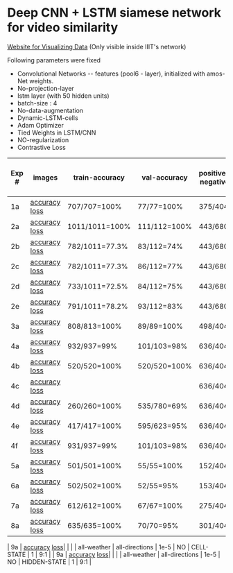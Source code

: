 # Deep CNN + LSTM siamese network for video similarity

[Website for  Visualizing Data](http://10.2.132.196/gta/gta_data.php) (Only visible inside IIIT's network)

Following parameters were fixed
+ Convolutional Networks -- features (pool6 - layer), initialized with amos-Net weights.
+ No-projection-layer
+ lstm layer (with 50 hidden units)
+ batch-size : 4
+ No-data-augmentation
+ Dynamic-LSTM-cells
+ Adam Optimizer
+ Tied Weights in LSTM/CNN
+ NO-regularization
+ Contrastive Loss

| Exp #  |  images | train-accuracy | val-accuracy | positive-negative | weather-type in pair of videos | trajectory-type | learning-rate | convNet training | features from LSTM | Num LSTM Layers| train-val ratio |
|--------| ------- | -------------- | ------------ | -------------------- | ---------------- | ------------ | ------------- | --------- | ---------------- | ----------- | ----- |
| 1a | [accuracy](images/exp1/accuracy_1a.pdf)   [loss](images/exp1/loss_1a.pdf)| 707/707=100% | 77/77=100% | 375/404 | same-weather | same-direction | 1e-5 | NO | CELL-STATE | 1 | 9:1 |
| 2a | [accuracy](images/exp2/accuracy_2a.pdf)   [loss](images/exp2/loss_2a.pdf)| 1011/1011=100% | 111/112=100% | 443/680 | all-weather | same-direction | 1e-5 | NO | CELL-STATE |  1 | 9:1 |
| 2b | [accuracy](images/exp2/accuracy_2b.pdf)   [loss](images/exp2/loss_2b.pdf)| 782/1011=77.3% | 83/112=74% | 443/680 | all-weather | same-direction | 1e-5 | NO |  OUTPUT(LAST Frame) | 1 | 9:1 |
| 2c | [accuracy](images/exp2/accuracy_2c.pdf)   [loss](images/exp2/loss_2c.pdf)| 782/1011=77.3% | 86/112=77% | 443/680 | all-weather | same-direction | 1e-4 | NO |  OUTPUT(LAST Frame) | 1 | 9:1 |
| 2d | [accuracy](images/exp2/accuracy_2d.pdf)   [loss](images/exp2/loss_2d.pdf)| 733/1011=72.5% | 84/112=75% | 443/680 | all-weather | same-direction | 1e-5 | YES |  OUTPUT(LAST Frame) | 1 | 9:1 |
| 2e | [accuracy](images/exp2/accuracy_2e.pdf)   [loss](images/exp2/loss_2e.pdf)| 791/1011=78.2% | 93/112=83% | 443/680 | all-weather | same-direction | 1e-5 | YES |  OUTPUT(LAST Frame) | 3 | 9:1 |
| 3a | [accuracy](images/exp3/accuracy_3a.pdf)   [loss](images/exp3/loss_3a.pdf)| 808/813=100% | 89/89=100% | 498/404 | same-weather | same/overlap-directions | 1e-5 | NO | CELL-STATE | 1 | 9:1 |
| 4a | [accuracy](images/exp4/accuracy_4a.pdf)   [loss](images/exp4/loss_4a.pdf)| 932/937=99% | 101/103=98% | 636/404 | all-weather | same/overlap-directions | 1e-5 | NO | CELL-STATE | 1 | 9:1 |
| 4b | [accuracy](images/exp4/accuracy_4b.pdf)   [loss](images/exp4/loss_4b.pdf)| 520/520=100% | 520/520=100% | 636/404 | all-weather | same/overlap-directions | 1e-5 | NO | CELL-STATE | 1 | 1:1 |
| 4c | [accuracy](images/exp4/accuracy_4c.pdf)   [loss](images/exp4/loss_4c.pdf)| | | 636/404 | all-weather | same/overlap-directions | 1e-5 | NO | CELL-STATE | 1 | 1:9 |
| 4d | [accuracy](images/exp4/accuracy_4d.pdf)   [loss](images/exp4/loss_4d.pdf)| 260/260=100% | 535/780=69% | 636/404 | all-weather | same/overlap-directions | 1e-5 | NO | CELL-STATE | 1 | 1:3 |
| 4e | [accuracy](images/exp4/accuracy_4e.pdf)   [loss](images/exp4/loss_4e.pdf)| 417/417=100% | 595/623=95%| 636/404 | all-weather | same/overlap-directions | 1e-5 | NO | CELL-STATE | 1 | 3:2 |
| 4f | [accuracy](images/exp4/accuracy_4f.pdf)   [loss](images/exp4/loss_4f.pdf)| 931/937=99% | 101/103=98% | 636/404 | all-weather | same/overlap-directions | 1e-5 | NO | HIDDEN-STATE | 1 | 9:1 |
| 5a | [accuracy](images/exp5/accuracy_5a.pdf)   [loss](images/exp5/loss_5a.pdf)| 501/501=100% | 55/55=100% | 152/404 | same-weather | inverse-direction | 1e-5 | NO | CELL-STATE | 1 | 9:1 |
| 6a | [accuracy](images/exp6/accuracy_6a.pdf)   [loss](images/exp6/loss_6a.pdf)| 502/502=100% | 52/55=95% | 153/404 | all-weather | inverse-direction | 1e-5 | NO | CELL-STATE | 1 | 9:1 |
| 7a | [accuracy](images/exp7/accuracy_7a.pdf)   [loss](images/exp7/loss_7a.pdf)| 612/612=100% | 67/67=100% | 275/404 | same-weather | inverse/overlap-direction | 1e-5 | NO | CELL-STATE | 1 | 9:1 |
| 8a | [accuracy](images/exp8/accuracy_8a.pdf)   [loss](images/exp8/loss_8a.pdf)| 635/635=100% | 70/70=95% | 301/404 | all-weather | inverse/overlap-direction | 1e-5 | NO | CELL-STATE | 1 | 9:1 |

| 9a | [accuracy](images/exp9/accuracy_9a.pdf)   [loss](images/exp9/loss_9a.pdf)|  |  |  | all-weather | all-directions | 1e-5 | NO | CELL-STATE | 1 | 9:1 |
| 9a | [accuracy](images/exp9/accuracy_9a.pdf)   [loss](images/exp9/loss_9a.pdf)|  |  |  | all-weather | all-directions | 1e-5 | NO | HIDDEN-STATE | 1 | 9:1 |




<!---
| Exp #  | Conv Layer | Embedding / Projection Layer | Embedding / Projection Dim | Num LSTM-layer | LSTM-hidden-dims | l2-reg | batch-size | num-epochs | loss | images | train-accuracy | val-accuracy | train-val-test split| dataset-type | Data-Augmentations | Runtime| learning-rate | tied-weights | convNet training |
|-----------| -----------|-----------------|---------------|------------|------------------|--------|-------| ---------- | ---- | ------ | -------------- | ------------ | -------------------| ----------------- |---------------| ------- | ---------- | ------ |
| 1a | conv6 | NO | NA | 1 | 10 | 0.0 | 8 | 10 | AAAI,16 | [accuracy](images/exp1/accuracy_10.pdf)   [loss](images/exp1/loss_10.pdf)| 696/1323=53% | 82/147=55% | 1323-147-0 | Full | NO | 1.7 hrs | 1e-3 | NO | YES |
| 1b | conv6 | NO | NA | 1 | 20 | 0.0 | 8 | 10 | AAAI,16 | [accuracy](images/exp1/accuracy_20.pdf)   [loss](images/exp1/loss_20.pdf) | 724/1323 | 83/147 | 1323-147-0 | Full | NO | 1.7 hrs | 1e-3| NO | YES |
| 1c | conv6 | NO | NA | 1 | 30 | 0.0 | 8 | 10 | AAAI,16 | [accuracy](images/exp1/accuracy_30.pdf)   [loss](images/exp1/loss_30.pdf) | 712/1323=53.8 | 80/147=54.5% | 1323-147-0 | Full | NO | 1.7 hrs | 1e-3| NO | YES |
| 1d | conv6 | NO | NA | 1 | 40 | 0.0 | 8 | 10 | AAAI,16 | [accuracy](images/exp1/accuracy_40.pdf)   [loss](images/exp1/loss_40.pdf) | 704/1323=31% | 76/147=51.7% | 1323-147-0 | Full | NO| 1.7 hrs | 1e-3 | NO | YES |
| 1e | conv6 | NO | NA | 1 | 50 | 0.0 | 8 | 10 | AAAI,16 | [accuracy](images/exp1/accuracy_50.pdf)   [loss](images/exp1/loss_50.pdf) | 704/1323=31% | 76/147=52% | 1323-147-0 | Full | NO | 1.7 hrs | 1e-3| NO | YES |
| 2a | conv6 | YES | 1000 | 3 | 10 | 0.0 | 8 | 6  | contrastive | [accuracy](images/exp2/accuracy_10.pdf)   [loss](images/exp2/loss_10.pdf) | - | - | 1041-116-0 | Simplified | BASIC | 4.5 hrs| 1e-2| NO | NO |
| 2b | conv6 | YES | 1000 | 3 | 50 | 0.0 | 8 | 17 | contrastive | [accuracy](images/exp2/accuracy_50.pdf)  [loss](images/exp2/loss_50.pdf) | - | - | 1041-116-0 | Simplified | INTERMEDIATE | 16hrs | 1e-2 with decay at 100 steps to 0.95x | NO |
| 4a | conv6 | YES | 1000 | 3 | 50 | 0.0 | 8 | 25 | contrastive | [accuracy](images/exp4/accuracy_4a.pdf)  [loss](images/exp4/loss_4a.pdf) | - | - | 1042-115-0 | Simplified (Ratio Maintained) | INTERMEDIATE(different) | 15hrs | 1e-2 with decay at 200 steps to 0.95x | YES | NO | 
| 4b | conv6 | NO | NA | 3 | 50 | 0.0 | 8 | 25 | contrastive |  [accuracy](images/exp4/accuracy_4b.pdf)  [loss](images/exp4/loss_4b.pdf) | - | - | 1042-115-0| Simplified (Ratio Maintained) | INTERMEDIATE(different) | - | 1e-2 with decay at 200 steps to 0.95x | YES | NO |
| 4c | conv6 | NO | NA | 1 | 50 | 0.0 | 8 | 8 | contrastive | [accuracy](images/exp4/accuracy_4c.pdf)  [loss](images/exp4/loss_4c.pdf) | - | - | 1042-115-0 | Simplified (Ratio Maintained) | INTERMEDIATE(different) | - | 1e-2 with decay at 200 steps to 0.95x | YES | NO |
| 4e | conv6 | NO| NA | 3 | 100 | 0.0 | 8 | 9 | contrastive |  [accuracy](images/exp4/accuracy_4e.pdf)  [loss](images/exp4/loss_4e.pdf) | - | - | 1042-115-0 | Simplified (Ratio Maintained) | INTERMEDIATE(different) | - | 1e-2 with decay at 200 steps to 0.95x | YES| NO |
| 4f | conv6 | YES| 1000 | 1 | 80 | 0.0 | 8 | 4 | contrastive |  [accuracy](images/exp4/accuracy_4f.pdf)  [loss](images/exp4/loss_4f.pdf) | - | - | 1042-115-0 | Simplified (Ratio Maintained) | INTERMEDIATE(different) | - | 1e-2 with decay at 200 steps to 0.95x | YES| YES |
| 4g | conv6 | NO| NA | 1 | 80 | 0.0 | 8 | 6 | contrastive |  [accuracy](images/exp4/accuracy_4g.pdf)  [loss](images/exp4/loss_4g.pdf) | - | - | 1042-115-0 | Simplified (Ratio Maintained) | INTERMEDIATE(different) | - | 1e-2 with decay at 200 steps to 0.95x | YES| YES |
| 4h | conv6 | NO| NA | 2 | 80 | 0.0 | 8 | 9 | contrastive |  [accuracy](images/exp4/accuracy_4h.pdf)  [loss](images/exp4/loss_4h.pdf) | - | - | 1042-115-0 | Simplified (Ratio Maintained) | INTERMEDIATE(different) | - | 1e-2 with decay at 200 steps to 0.95x | YES| YES |
| 5a | conv6 | YES| 1000 | 3 | 50 | 0.0 | 8 | 25 | contrastive |  [accuracy](images/exp5/accuracy_5a.pdf)  [loss](images/exp5/loss_5b.pdf) | 702/878=80% | 78/98=80% | 878-97-0 | Ultra Simplified (Ratio Maintained) | INTERMEDIATE(different) | 7.5hrs | 1e-2 with decay at 200 steps to 0.95x | YES| YES |
| 5b | conv6 | YES| 1000 | 3 | 250 | 0.0 | 8 | 25 | contrastive |  [accuracy](images/exp5/accuracy_5a.pdf)  [loss](images/exp5/loss_5b.pdf) | 650/947=69% | 76/105=72% | 947-105-0 | Ultra Simplified (Ratio Maintained) | INTERMEDIATE(different) | 6hrs | 1e-2 with decay at 200 steps to 0.95x | YES| YES |


### Some Jargons used above  
* Full -> originally collected dataset (~750 pairs of negative and positve videos each)
* Simplified -> Positive Samples have been refined to pairs in opposite or same directions
* Simplified(Ratio Maintained) -> Positive Samples/Negative Samples ratio maintained in training and validation
* UltraSimplified(Ratio Maintained) -> Only same direction videos as hosted on website 
* BASIC -> Basic data-augmentation/transformations only
* INTERMEDIATE -> Intermediate level of data-augmentataions/transformations
* INTERMEDIATE(different) -> In a pair of videos both videos transformed seprately.

-->